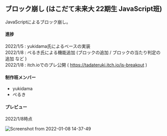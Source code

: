 ## ブロック崩し (はこだて未来大 22期生 JavaScript班)

JavaScriptによるブロック崩し。<br>


#### 進捗

2022/1/5 : yukidama氏によるベースの実装<br>
2022/1/8 : ぺるき氏による機能追加 (ブロックの追加 / ブロックの当たり判定の追加 など )<br>
2022/1/8 : itch.ioでのプレ公開 ( https://tadateruki.itch.io/js-breakout )<br>

#### 制作班メンバー
 - yukidama <br>
 - ぺるき <br>

#### プレビュー

2022/1/8時点

![Screenshot from 2022-01-08 14-37-49](https://user-images.githubusercontent.com/69315285/148632992-f72758b8-741f-45a5-ace4-cc22a6f8ece9.png)
